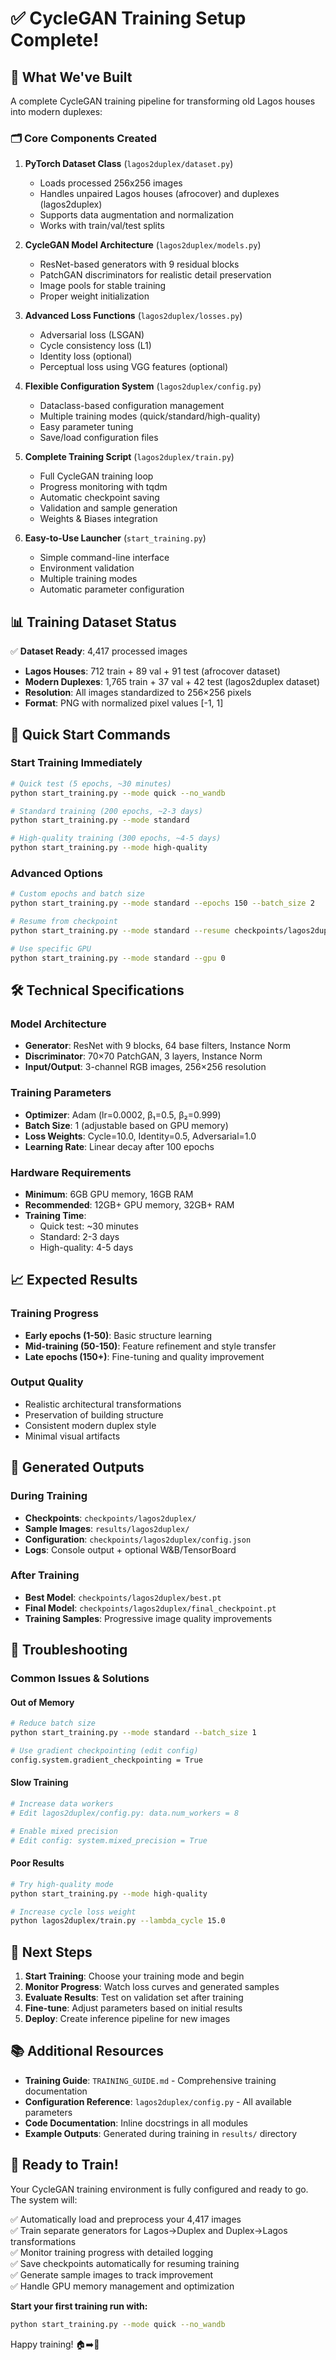 # ✅ CycleGAN Training Setup Complete!

## 🎯 What We've Built

A complete CycleGAN training pipeline for transforming old Lagos houses into modern duplexes:

### 🗂️ Core Components Created

1. **PyTorch Dataset Class** (`lagos2duplex/dataset.py`)

   - Loads processed 256x256 images
   - Handles unpaired Lagos houses (afrocover) and duplexes (lagos2duplex)
   - Supports data augmentation and normalization
   - Works with train/val/test splits

2. **CycleGAN Model Architecture** (`lagos2duplex/models.py`)

   - ResNet-based generators with 9 residual blocks
   - PatchGAN discriminators for realistic detail preservation
   - Image pools for stable training
   - Proper weight initialization

3. **Advanced Loss Functions** (`lagos2duplex/losses.py`)

   - Adversarial loss (LSGAN)
   - Cycle consistency loss (L1)
   - Identity loss (optional)
   - Perceptual loss using VGG features (optional)

4. **Flexible Configuration System** (`lagos2duplex/config.py`)

   - Dataclass-based configuration management
   - Multiple training modes (quick/standard/high-quality)
   - Easy parameter tuning
   - Save/load configuration files

5. **Complete Training Script** (`lagos2duplex/train.py`)

   - Full CycleGAN training loop
   - Progress monitoring with tqdm
   - Automatic checkpoint saving
   - Validation and sample generation
   - Weights & Biases integration

6. **Easy-to-Use Launcher** (`start_training.py`)
   - Simple command-line interface
   - Environment validation
   - Multiple training modes
   - Automatic parameter configuration

## 📊 Training Dataset Status

✅ **Dataset Ready**: 4,417 processed images

- **Lagos Houses**: 712 train + 89 val + 91 test (afrocover dataset)
- **Modern Duplexes**: 1,765 train + 37 val + 42 test (lagos2duplex dataset)
- **Resolution**: All images standardized to 256×256 pixels
- **Format**: PNG with normalized pixel values [-1, 1]

## 🚀 Quick Start Commands

### Start Training Immediately

```bash
# Quick test (5 epochs, ~30 minutes)
python start_training.py --mode quick --no_wandb

# Standard training (200 epochs, ~2-3 days)
python start_training.py --mode standard

# High-quality training (300 epochs, ~4-5 days)
python start_training.py --mode high-quality
```

### Advanced Options

```bash
# Custom epochs and batch size
python start_training.py --mode standard --epochs 150 --batch_size 2

# Resume from checkpoint
python start_training.py --mode standard --resume checkpoints/lagos2duplex/latest.pt

# Use specific GPU
python start_training.py --mode standard --gpu 0
```

## 🛠️ Technical Specifications

### Model Architecture

- **Generator**: ResNet with 9 blocks, 64 base filters, Instance Norm
- **Discriminator**: 70×70 PatchGAN, 3 layers, Instance Norm
- **Input/Output**: 3-channel RGB images, 256×256 resolution

### Training Parameters

- **Optimizer**: Adam (lr=0.0002, β₁=0.5, β₂=0.999)
- **Batch Size**: 1 (adjustable based on GPU memory)
- **Loss Weights**: Cycle=10.0, Identity=0.5, Adversarial=1.0
- **Learning Rate**: Linear decay after 100 epochs

### Hardware Requirements

- **Minimum**: 6GB GPU memory, 16GB RAM
- **Recommended**: 12GB+ GPU memory, 32GB+ RAM
- **Training Time**:
  - Quick test: ~30 minutes
  - Standard: 2-3 days
  - High-quality: 4-5 days

## 📈 Expected Results

### Training Progress

- **Early epochs (1-50)**: Basic structure learning
- **Mid-training (50-150)**: Feature refinement and style transfer
- **Late epochs (150+)**: Fine-tuning and quality improvement

### Output Quality

- Realistic architectural transformations
- Preservation of building structure
- Consistent modern duplex style
- Minimal visual artifacts

## 📁 Generated Outputs

### During Training

- **Checkpoints**: `checkpoints/lagos2duplex/`
- **Sample Images**: `results/lagos2duplex/`
- **Configuration**: `checkpoints/lagos2duplex/config.json`
- **Logs**: Console output + optional W&B/TensorBoard

### After Training

- **Best Model**: `checkpoints/lagos2duplex/best.pt`
- **Final Model**: `checkpoints/lagos2duplex/final_checkpoint.pt`
- **Training Samples**: Progressive image quality improvements

## 🔧 Troubleshooting

### Common Issues & Solutions

#### Out of Memory

```bash
# Reduce batch size
python start_training.py --mode standard --batch_size 1

# Use gradient checkpointing (edit config)
config.system.gradient_checkpointing = True
```

#### Slow Training

```bash
# Increase data workers
# Edit lagos2duplex/config.py: data.num_workers = 8

# Enable mixed precision
# Edit config: system.mixed_precision = True
```

#### Poor Results

```bash
# Try high-quality mode
python start_training.py --mode high-quality

# Increase cycle loss weight
python lagos2duplex/train.py --lambda_cycle 15.0
```

## 🎯 Next Steps

1. **Start Training**: Choose your training mode and begin
2. **Monitor Progress**: Watch loss curves and generated samples
3. **Evaluate Results**: Test on validation set after training
4. **Fine-tune**: Adjust parameters based on initial results
5. **Deploy**: Create inference pipeline for new images

## 📚 Additional Resources

- **Training Guide**: `TRAINING_GUIDE.md` - Comprehensive training documentation
- **Configuration Reference**: `lagos2duplex/config.py` - All available parameters
- **Code Documentation**: Inline docstrings in all modules
- **Example Outputs**: Generated during training in `results/` directory

## 🏁 Ready to Train!

Your CycleGAN training environment is fully configured and ready to go. The system will:

✅ Automatically load and preprocess your 4,417 images  
✅ Train separate generators for Lagos→Duplex and Duplex→Lagos transformations  
✅ Monitor training progress with detailed logging  
✅ Save checkpoints automatically for resuming training  
✅ Generate sample images to track improvement  
✅ Handle GPU memory management and optimization

**Start your first training run with:**

```bash
python start_training.py --mode quick --no_wandb
```

Happy training! 🏠➡️🏡
